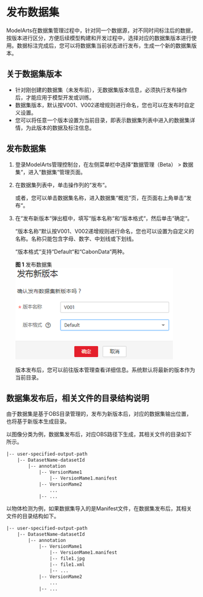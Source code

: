 # 发布数据集<a name="modelarts_23_0018"></a>

ModelArts在数据集管理过程中，针对同一个数据源，对不同时间标注后的数据，按版本进行区分，方便后续模型构建和开发过程中，选择对应的数据集版本进行使用。数据标注完成后，您可以将数据集当前状态进行发布，生成一个新的数据集版本。

## 关于数据集版本<a name="section38541340654"></a>

-   针对刚创建的数据集（未发布前），无数据集版本信息，必须执行发布操作后，才能应用于模型开发或训练。
-   数据集版本，默认按V001、V002递增规则进行命名，您也可以在发布时自定义设置。
-   您可以将任意一个版本设置为当前目录，即表示数据集列表中进入的数据集详情，为此版本的数据及标注信息。

## 发布数据集<a name="section1811135818517"></a>

1.  登录ModelArts管理控制台，在左侧菜单栏中选择“数据管理（Beta） \> 数据集“，进入“数据集“管理页面。
2.  在数据集列表中，单击操作列的“发布“。

    或者，您可以单击数据集名称，进入数据集“概览“页，在页面右上角单击“发布“。

3.  在“发布新版本“弹出框中，填写“版本名称“和“版本格式“，然后单击“确定“。

    “版本名称“默认按V001、V002递增规则进行命名，您也可以设置为自定义的名称。名称只能包含字母、数字、中划线或下划线。

    “版本格式“支持“Default“和“CabonData“两种。

    **图 1**  发布数据集<a name="fig399915934916"></a>  
    ![](figures/发布数据集.png "发布数据集")

    版本发布后，您可以前往版本管理查看详细信息。系统默认将最新的版本作为当前目录。


## 数据集发布后，相关文件的目录结构说明<a name="section125341142131112"></a>

由于数据集是基于OBS目录管理的，发布为新版本后，对应的数据集输出位置，也将基于新版本生成目录。

以图像分类为例，数据集发布后，对应OBS路径下生成，其相关文件的目录如下所示。

```
|-- user-specified-output-path
    |-- DatasetName-datasetId
        |-- annotation
            |-- VersionMame1
                |-- VersionMame1.manifest
            |-- VersionMame2
                ...
            |-- ...
```

以物体检测为例，如果数据集导入的是Manifest文件，在数据集发布后，其相关文件的目录结构如下。

```
|-- user-specified-output-path
    |-- DatasetName-datasetId
        |-- annotation
            |-- VersionMame1
                |-- VersionMame1.manifest
                |-- file1.jpg
                |-- file1.xml
                |-- ...
            |-- VersionMame2
                ...
            |-- ...

```

